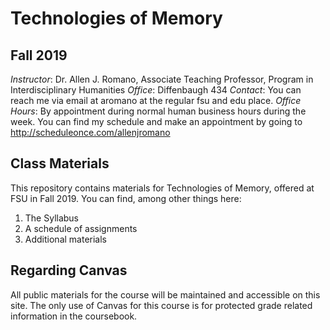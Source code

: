 # Technologies of Memory
## Fall 2019

*Instructor*: Dr. Allen J. Romano, Associate Teaching Professor, Program in Interdisciplinary Humanities
*Office*: Diffenbaugh 434
*Contact*: You can reach me via email at aromano at the regular fsu and edu place.
*Office Hours*: By appointment during normal human business hours during the week. You can find my schedule and make an appointment by going to http://scheduleonce.com/allenjromano

## Class Materials
This repository contains materials for Technologies of Memory, offered at FSU in Fall 2019. You can find, among other things here:
1. The Syllabus
2. A schedule of assignments
3. Additional materials

## Regarding Canvas
All public materials for the course will be maintained and accessible on this site. The only use of Canvas for this course is for protected grade related information in the coursebook. 
